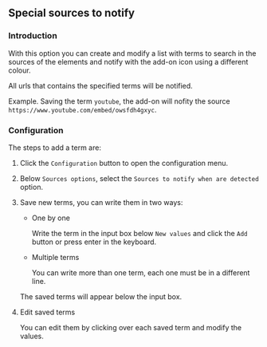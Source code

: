 ## Special sources to notify

### Introduction

With this option you can create and modify a list with terms to search in the sources of the elements and notify with the add-on icon using a different colour.

All urls that contains the specified terms will be notified.

Example. Saving the term `youtube`, the add-on will nofity the source `https://www.youtube.com/embed/owsfdh4gxyc`.

### Configuration

The steps to add a term are:

1. Click the `Configuration` button to open the configuration menu.
2. Below `Sources options`, select the `Sources to notify when are detected` option.
3. Save new terms, you can write them in two ways:
    - One by one

      Write the term in the input box below `New values` and click the `Add` button or press enter in the keyboard.

    - Multiple terms 

      You can write more than one term, each one must be in a different line.

    The saved terms will appear below the input box.

4. Edit saved terms 

    You can edit them by clicking over each saved term and modify the values.

